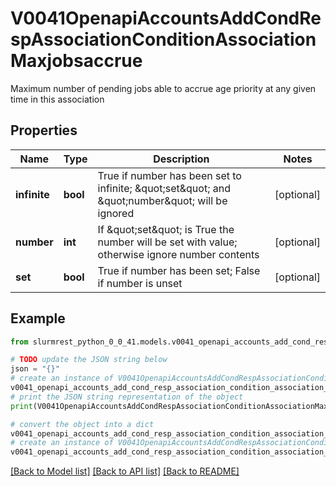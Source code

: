 # V0041OpenapiAccountsAddCondRespAssociationConditionAssociationMaxjobsaccrue

Maximum number of pending jobs able to accrue age priority at any given time in this association

## Properties

Name | Type | Description | Notes
------------ | ------------- | ------------- | -------------
**infinite** | **bool** | True if number has been set to infinite; \&quot;set\&quot; and \&quot;number\&quot; will be ignored | [optional] 
**number** | **int** | If \&quot;set\&quot; is True the number will be set with value; otherwise ignore number contents | [optional] 
**set** | **bool** | True if number has been set; False if number is unset | [optional] 

## Example

```python
from slurmrest_python_0_0_41.models.v0041_openapi_accounts_add_cond_resp_association_condition_association_maxjobsaccrue import V0041OpenapiAccountsAddCondRespAssociationConditionAssociationMaxjobsaccrue

# TODO update the JSON string below
json = "{}"
# create an instance of V0041OpenapiAccountsAddCondRespAssociationConditionAssociationMaxjobsaccrue from a JSON string
v0041_openapi_accounts_add_cond_resp_association_condition_association_maxjobsaccrue_instance = V0041OpenapiAccountsAddCondRespAssociationConditionAssociationMaxjobsaccrue.from_json(json)
# print the JSON string representation of the object
print(V0041OpenapiAccountsAddCondRespAssociationConditionAssociationMaxjobsaccrue.to_json())

# convert the object into a dict
v0041_openapi_accounts_add_cond_resp_association_condition_association_maxjobsaccrue_dict = v0041_openapi_accounts_add_cond_resp_association_condition_association_maxjobsaccrue_instance.to_dict()
# create an instance of V0041OpenapiAccountsAddCondRespAssociationConditionAssociationMaxjobsaccrue from a dict
v0041_openapi_accounts_add_cond_resp_association_condition_association_maxjobsaccrue_from_dict = V0041OpenapiAccountsAddCondRespAssociationConditionAssociationMaxjobsaccrue.from_dict(v0041_openapi_accounts_add_cond_resp_association_condition_association_maxjobsaccrue_dict)
```
[[Back to Model list]](../README.md#documentation-for-models) [[Back to API list]](../README.md#documentation-for-api-endpoints) [[Back to README]](../README.md)


